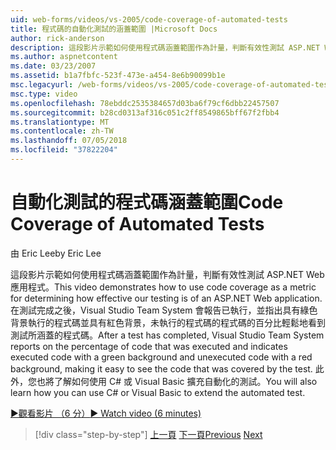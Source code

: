 ```yaml
---
uid: web-forms/videos/vs-2005/code-coverage-of-automated-tests
title: 程式碼的自動化測試的涵蓋範圍 |Microsoft Docs
author: rick-anderson
description: 這段影片示範如何使用程式碼涵蓋範圍作為計量，判斷有效性測試 ASP.NET Web 應用程式。 測試後 com...
ms.author: aspnetcontent
ms.date: 03/23/2007
ms.assetid: b1a7fbfc-523f-473e-a454-8e6b90099b1e
msc.legacyurl: /web-forms/videos/vs-2005/code-coverage-of-automated-tests
msc.type: video
ms.openlocfilehash: 78ebddc2535384657d03ba6f79cf6dbb22457507
ms.sourcegitcommit: b28cd0313af316c051c2ff8549865bff67f2fbb4
ms.translationtype: MT
ms.contentlocale: zh-TW
ms.lasthandoff: 07/05/2018
ms.locfileid: "37822204"
---
```

<a name="code-coverage-of-automated-tests"></a><span data-ttu-id="2fe80-104">自動化測試的程式碼涵蓋範圍</span><span class="sxs-lookup"><span data-stu-id="2fe80-104">Code Coverage of Automated Tests</span></span>
====================
<span data-ttu-id="2fe80-105">由 Eric Lee</span><span class="sxs-lookup"><span data-stu-id="2fe80-105">by Eric Lee</span></span>

<span data-ttu-id="2fe80-106">這段影片示範如何使用程式碼涵蓋範圍作為計量，判斷有效性測試 ASP.NET Web 應用程式。</span><span class="sxs-lookup"><span data-stu-id="2fe80-106">This video demonstrates how to use code coverage as a metric for determining how effective our testing is of an ASP.NET Web application.</span></span> <span data-ttu-id="2fe80-107">在測試完成之後，Visual Studio Team System 會報告已執行，並指出具有綠色背景執行的程式碼並具有紅色背景，未執行的程式碼的程式碼的百分比輕鬆地看到測試所涵蓋的程式碼。</span><span class="sxs-lookup"><span data-stu-id="2fe80-107">After a test has completed, Visual Studio Team System reports on the percentage of code that was executed and indicates executed code with a green background and unexecuted code with a red background, making it easy to see the code that was covered by the test.</span></span> <span data-ttu-id="2fe80-108">此外，您也將了解如何使用 C# 或 Visual Basic 擴充自動化的測試。</span><span class="sxs-lookup"><span data-stu-id="2fe80-108">You will also learn how you can use C# or Visual Basic to extend the automated test.</span></span>

[<span data-ttu-id="2fe80-109">&#9654;觀看影片 （6 分）</span><span class="sxs-lookup"><span data-stu-id="2fe80-109">&#9654; Watch video (6 minutes)</span></span>](https://channel9.msdn.com/Blogs/ASP-NET-Site-Videos/code-coverage-of-automated-tests)

> [!div class="step-by-step"]
> <span data-ttu-id="2fe80-110">[上一頁](measuring-the-business-value-of-ajax.md)
> [下一頁](custom-extraction-rules-and-coded-web-tests.md)</span><span class="sxs-lookup"><span data-stu-id="2fe80-110">[Previous](measuring-the-business-value-of-ajax.md)
[Next](custom-extraction-rules-and-coded-web-tests.md)</span></span>

